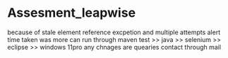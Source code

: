 # Assesment_leapwise
because of stale element reference excpetion and multiple attempts alert time taken was more
can run through maven test >> java >> selenium >> eclipse >> windows 11pro
any chnages are quearies contact through mail
